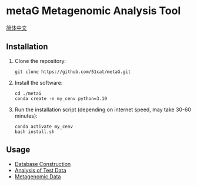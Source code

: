 # metaG Metagenomic Analysis Tool

[简体中文](./README_CN.md)

## Installation

1. Clone the repository:

   ```shell
   git clone https://github.com/51cat/metaG.git
   ```

2. Install the software:

   ```shell
   cd ./metaG
   conda create -n my_cenv python=3.10
   ```

3. Run the installation script (depending on internet speed, may take 30-60 minutes):

   ```shell
   conda activate my_cenv
   bash install.sh
   ```

## Usage
- [Database Construction](./doc/en/database.md)
- [Analysis of Test Data](./doc/en/demo.md)
- [Metagenomic Data](./doc/en/genome.md)
